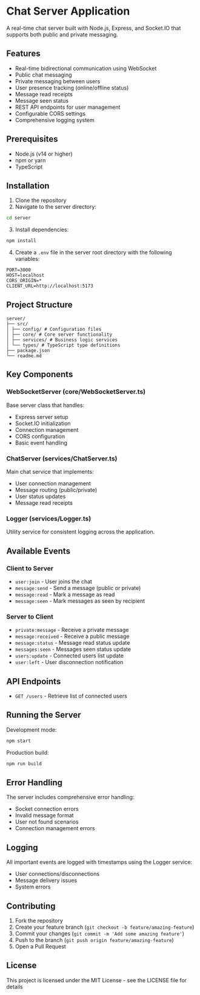 # Chat Server Application

A real-time chat server built with Node.js, Express, and Socket.IO that supports both public and private messaging.

## Features

- Real-time bidirectional communication using WebSocket
- Public chat messaging
- Private messaging between users
- User presence tracking (online/offline status)
- Message read receipts
- Message seen status
- REST API endpoints for user management
- Configurable CORS settings
- Comprehensive logging system

## Prerequisites

- Node.js (v14 or higher)
- npm or yarn
- TypeScript

## Installation

1. Clone the repository
2. Navigate to the server directory:
```bash
cd server
```

3. Install dependencies:
```bash
npm install
```

4. Create a `.env` file in the server root directory with the following variables:
```env
PORT=3000
HOST=localhost
CORS_ORIGIN=*
CLIENT_URL=http://localhost:5173
```

## Project Structure

```
server/
├── src/
│ ├── config/ # Configuration files
│ ├── core/ # Core server functionality
│ ├── services/ # Business logic services
│ └── types/ # TypeScript type definitions
├── package.json
└── readme.md
```


## Key Components

### WebSocketServer (core/WebSocketServer.ts)
Base server class that handles:
- Express server setup
- Socket.IO initialization
- Connection management
- CORS configuration
- Basic event handling

### ChatServer (services/ChatServer.ts)
Main chat service that implements:
- User connection management
- Message routing (public/private)
- User status updates
- Message read receipts

### Logger (services/Logger.ts)
Utility service for consistent logging across the application.

## Available Events

### Client to Server
- `user:join` - User joins the chat
- `message:send` - Send a message (public or private)
- `message:read` - Mark a message as read
- `message:seen` - Mark messages as seen by recipient

### Server to Client
- `private:message` - Receive a private message
- `message:received` - Receive a public message
- `message:status` - Message read status update
- `messages:seen` - Messages seen status update
- `users:update` - Connected users list update
- `user:left` - User disconnection notification

## API Endpoints

- `GET /users` - Retrieve list of connected users

## Running the Server

Development mode:
```bash
npm start
```


Production build:
```bash
npm run build
```


## Error Handling

The server includes comprehensive error handling:
- Socket connection errors
- Invalid message format
- User not found scenarios
- Connection management errors

## Logging

All important events are logged with timestamps using the Logger service:
- User connections/disconnections
- Message delivery issues
- System errors

## Contributing

1. Fork the repository
2. Create your feature branch (`git checkout -b feature/amazing-feature`)
3. Commit your changes (`git commit -m 'Add some amazing feature'`)
4. Push to the branch (`git push origin feature/amazing-feature`)
5. Open a Pull Request

## License

This project is licensed under the MIT License - see the LICENSE file for details